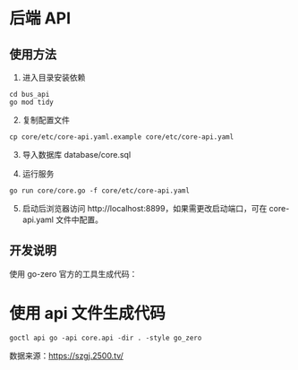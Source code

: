 # 后端 API

## 使用方法
1. 进入目录安装依赖
```shell
cd bus_api
go mod tidy
```
2. 复制配置文件
```shell
cp core/etc/core-api.yaml.example core/etc/core-api.yaml
```
3. 导入数据库 database/core.sql

4. 运行服务
```shell
go run core/core.go -f core/etc/core-api.yaml
```
5. 启动后浏览器访问 http://localhost:8899，如果需更改启动端口，可在 core-api.yaml 文件中配置。

## 开发说明
使用 go-zero 官方的工具生成代码：

# 使用 api 文件生成代码
    goctl api go -api core.api -dir . -style go_zero

数据来源：https://szgj.2500.tv/

